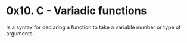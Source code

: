 # 0x10. C - Variadic functions

Is a syntax for declaring a function to take a variable number or type of arguments.
